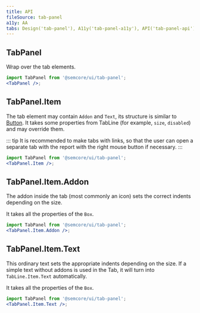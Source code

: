 ```yaml
---
title: API
fileSource: tab-panel
a11y: AA
tabs: Design('tab-panel'), A11y('tab-panel-a11y'), API('tab-panel-api'), Example('tab-panel-code'), Changelog('tab-panel-changelog')
---
```


## TabPanel

Wrap over the tab elements.

```jsx
import TabPanel from '@semcore/ui/tab-panel';
<TabPanel />;
```

<TypesView type="TabPanelProps" :types={...types} />

## TabPanel.Item

The tab element may contain `Addon` and `Text`, its structure is similar to [Button](/components/button/button). It takes some properties from TabLine (for example, `size`, `disabled`) and may override them.

::: tip
It is recommended to make tabs with links, so that the user can open a separate tab with the report with the right mouse button if necessary.
:::

```jsx
import TabPanel from '@semcore/ui/tab-panel';
<TabPanel.Item />;
```

<TypesView type="TabPanelItemProps" :types={...types} />

## TabPanel.Item.Addon

The addon inside the tab (most commonly an icon) sets the correct indents depending on the size.

It takes all the properties of the `Box`.

```jsx
import TabPanel from '@semcore/ui/tab-panel';
<TabPanel.Item.Addon />;
```

## TabPanel.Item.Text

This ordinary text sets the appropriate indents depending on the size. If a simple text without addons is used in the Tab, it will turn into `TabLine.Item.Text` automatically.

It takes all the properties of the `Box`.

```jsx
import TabPanel from '@semcore/ui/tab-panel';
<TabPanel.Item.Text />;
```

<script setup>import { data as types } from '@types.data.ts';</script>